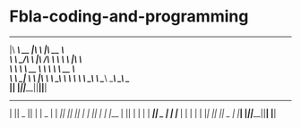 # Fbla-coding-and-programming
 ________ ________  ___       ________     
|\  _____\\   __  \|\  \     |\   __  \    
\ \  \__/\ \  \|\ /\ \  \    \ \  \|\  \   
 \ \   __\\ \   __  \ \  \    \ \   __  \  
  \ \  \_| \ \  \|\  \ \  \____\ \  \ \  \ 
   \ \__\   \ \_______\ \_______\ \__\ \__\
    \|__|    \|_______|\|_______|\|__|\|__|
    
 _______  _______  ___      _______ 
|       ||  _    ||   |    |   _   |
|    ___|| |_|   ||   |    |  |_|  |
|   |___ |       ||   |    |       |
|    ___||  _   | |   |___ |       |
|   |    | |_|   ||       ||   _   |
|___|    |_______||_______||__| |__|
